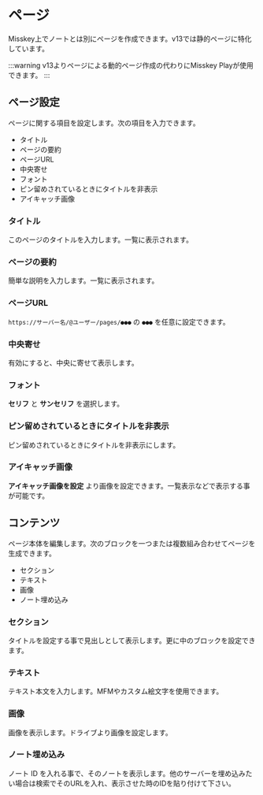 # ページ

Misskey上でノートとは別にページを作成できます。v13では静的ページに特化しています。

:::warning
v13よりページによる動的ページ作成の代わりにMisskey Playが使用できます。
:::

## ページ設定

ページに関する項目を設定します。次の項目を入力できます。

- タイトル
- ページの要約
- ページURL
- 中央寄せ
- フォント
- ピン留めされているときにタイトルを非表示
- アイキャッチ画像

### タイトル

このページのタイトルを入力します。一覧に表示されます。

### ページの要約

簡単な説明を入力します。一覧に表示されます。

### ページURL

`https://サーバー名/@ユーザー/pages/●●●` の `●●●` を任意に設定できます。

### 中央寄せ

有効にすると、中央に寄せて表示します。

### フォント

**セリフ** と **サンセリフ** を選択します。

### ピン留めされているときにタイトルを非表示

ピン留めされているときにタイトルを非表示にします。

### アイキャッチ画像

**アイキャッチ画像を設定** より画像を設定できます。一覧表示などで表示する事が可能です。

## コンテンツ

ページ本体を編集します。次のブロックを一つまたは複数組み合わせてページを生成できます。

- セクション
- テキスト
- 画像
- ノート埋め込み

### セクション

タイトルを設定する事で見出しとして表示します。更に中のブロックを設定できます。

### テキスト

テキスト本文を入力します。MFMやカスタム絵文字を使用できます。

### 画像

画像を表示します。ドライブより画像を設定します。

### ノート埋め込み

ノート ID を入れる事で、そのノートを表示します。他のサーバーを埋め込みたい場合は検索でそのURLを入れ、表示させた時のIDを貼り付けて下さい。
